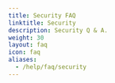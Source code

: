 ```yaml
---
title: Security FAQ
linktitle: Security
description: Security Q & A.
weight: 30
layout: faq
icon: faq
aliases:
  - /help/faq/security
---
```

